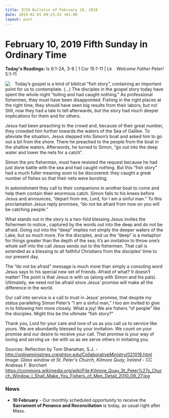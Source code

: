 ```yaml
---
title: ICCH Bulletin of February 10, 2019
date: 2019-02-01 09:23:53 +01:00
layout: post
---
```


# February 10, 2019 Fifth Sunday in Ordinary Time
<span style="float: right"><em>Welcome Father Peter!</em></span>
**Today's Readings:** Is 6:1-2A, 3-8 | 1 Cor 15:1-11 | Lk 5:1-11


<img style="float: left; margin-right: 1em;" src="https://upload.wikimedia.org/wikipedia/commons/thumb/2/2d/Kilmore_Quay_St_Peter%27s_Church_Window_I_Shall_Make_You_Fishers_of_Men_Detail_2010_09_27.jpg/800px-Kilmore_Quay_St_Peter%27s_Church_Window_I_Shall_Make_You_Fishers_of_Men_Detail_2010_09_27.jpg">

Today’s gospel is a kind of biblical “fish story”, containing an important point for us to contemplate. (...) The disciples in the gospel story today have spent the whole night “toiling and had caught nothing."  As professional fishermen, they must have been disappointed.  Fishing in the right places at the right time, they should have seen big results from their labors; but no!  Still, now they had a tale to tell afterwards, but the story had much deeper implications for them and for others.

Jesus had been preaching to the crowd and, because of their great number, they crowded him further towards the waters of the Sea of Galilee.  To alleviate the situation, Jesus stepped into Simon’s boat and asked him to go out a bit from the shore.  There he preached to the people from the boat in the shallow waters.  Afterwords, he turned to Simon, “go out into the deep water and lower the nets for a catch”.

Simon the pro fisherman, must have resisted the request because he had just done battle with the sea and had caught nothing.  But this “fish story” had a much fuller meaning soon to be discovered: they caught a great number of fishes so that their nets were bursting. 

In astonishment they call to their companions in another boat to come and help them contain their enormous catch.  Simon falls to his knees before Jesus and announces, “depart from me, Lord, for I am a sinful man.”  To this proclamation Jesus reply promises, “do not be afraid from now on you will be catching people.”

What stands out in the story is a two-fold blessing Jesus invites the fishermen to notice., captured by the words out into the deep and do not be afraid. Going out into the “deep” implies not simply the deeper waters of the Lake, but so much more.  For the disciples, and us the “deep” is a metaphor for things greater than the depth of the sea; it’s an invitation to throw one’s whole self into the call Jesus sends out to the fishermen.  That call is extended as a blessing to all faithful Christians from the disciples’ time to our present day.

The “do not be afraid” message is much more than simply a consoling word Jesus says to his special new set of friends.  Afraid of what?  It doesn’t matter!  The point is that Jesus is with us (along with Simon and his pals).  Ultimately, we need not be afraid since Jesus’ promise will make all the difference in the world.

Our call into service is a call to trust in Jesus’ promise, that despite my status paralleling Simon Peter’s “I am a sinful man,” I too am invited to give in to following him more closely.  What a joy!  We are fishers “of people” like the disciples.  Might this be the ultimate “fish story?”

Thank you, Lord for your care and love of us as you call us to service like yours.  We are abundantly blessed by your invitation.  We count on your promise and our desire to receive your call.  That promise is your way of loving and serving us –be with us as we serve others in imitating you.

Sources: Reflection by Tom Shanahan, S.J. - http://onlineministries.creighton.edu/CollaborativeMinistry/021019.html
Image: *Glass window at St. Peter's Church, Kilmore Quay, Ireland* - CC Andreas F. Borchert https://commons.wikimedia.org/wiki/File:Kilmore_Quay_St_Peter%27s_Church_Window_I_Shall_Make_You_Fishers_of_Men_Detail_2010_09_27.jpg

### News 

* **10 February** - Our monthly scheduled opportunity to receive the **Sacrament of Penance and Reconciliation** is today, as usual right after Mass.
